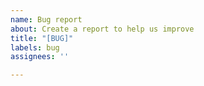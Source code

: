 ```yaml
---
name: Bug report
about: Create a report to help us improve
title: "[BUG]"
labels: bug
assignees: ''

---
```


